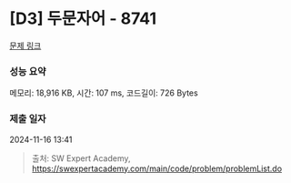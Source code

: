 # [D3] 두문자어 - 8741 

[문제 링크](https://swexpertacademy.com/main/code/problem/problemDetail.do?contestProbId=AW2y6n3qPXQDFATy) 

### 성능 요약

메모리: 18,916 KB, 시간: 107 ms, 코드길이: 726 Bytes

### 제출 일자

2024-11-16 13:41



> 출처: SW Expert Academy, https://swexpertacademy.com/main/code/problem/problemList.do